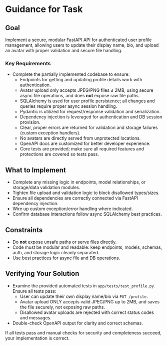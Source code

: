 # Guidance for Task

## Goal
Implement a secure, modular FastAPI API for authenticated user profile management, allowing users to update their display name, bio, and upload an avatar with proper validation and secure file handling.

### Key Requirements
- Complete the partially implemented codebase to ensure:
    - Endpoints for getting and updating profile details work with authentication.
    - Avatar upload only accepts JPEG/PNG files ≤ 2MB, using secure async file operations, and does **not** expose raw file paths.
    - SQLAlchemy is used for user profile persistence; all changes and queries require proper async session handling.
    - Pydantic is utilized for request/response validation and serialization.
    - Dependency injection is leveraged for authentication and DB session provision.
    - Clear, proper errors are returned for validation and storage failures (custom exception handlers).
    - No avatars are directly served from unprotected locations.
    - OpenAPI docs are customized for better developer experience.
    - Core tests are provided; make sure all required features and protections are covered so tests pass.

## What to Implement
- Complete any missing logic in endpoints, model relationships, or storage/data validation modules.
- Tighten file upload and validation logic to block disallowed types/sizes.
- Ensure all dependencies are correctly connected via FastAPI dependency injection.
- Wire up custom exception/error handling where indicated.
- Confirm database interactions follow async SQLAlchemy best practices.

## Constraints
- Do **not** expose unsafe paths or serve files directly.
- Code must be modular and readable: keep endpoints, models, schemas, auth, and storage logic cleanly separated.
- Use best practices for async file and DB operations.

## Verifying Your Solution
- Examine the provided automated tests in `app/tests/test_profile.py`. Ensure all tests pass:
    - User can update their own display name/bio via `PUT /profile`.
    - Avatar upload ONLY accepts valid JPEG/PNG up to 2MB, and saves the file securely, not exposing raw paths.
    - Disallowed avatar uploads are rejected with correct status codes and messages.
- Double-check OpenAPI output for clarity and correct schemas.

If all tests pass and manual checks for security and completeness succeed, your implementation is correct.